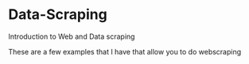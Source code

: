 # Data-Scraping
Introduction to Web and Data scraping

These are a few examples that I have that allow you to do webscraping
